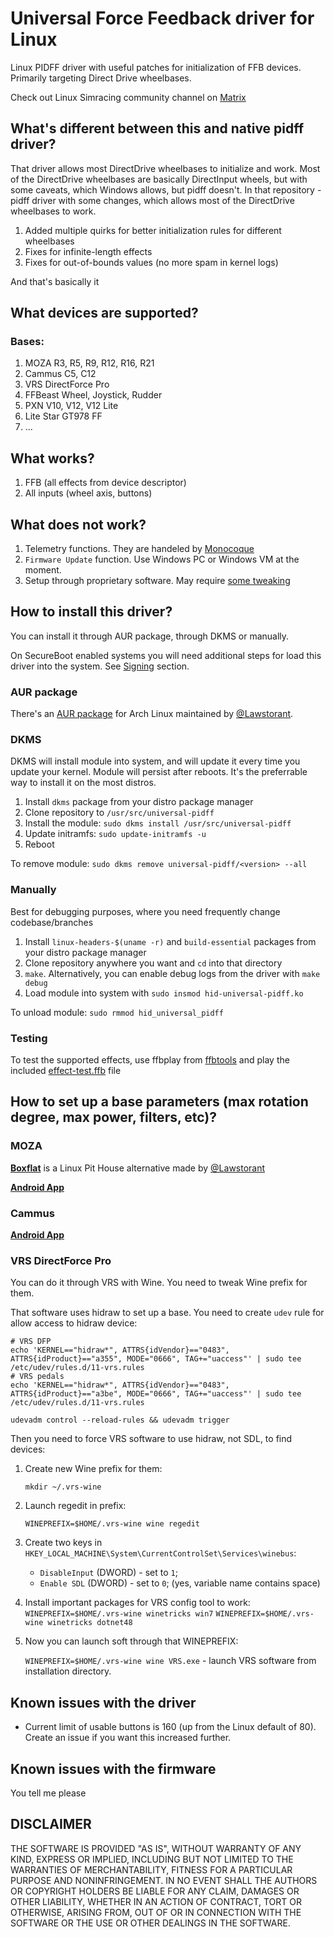 # Universal Force Feedback driver for Linux

Linux PIDFF driver with useful patches for initialization of FFB devices. Primarily targeting Direct Drive wheelbases.

Check out Linux Simracing community channel on [Matrix](https://matrix.to/#/#simracing:matrix.org)

## What's different between this and native pidff driver?
That driver allows most DirectDrive wheelbases to initialize and work.
Most of the DirectDrive wheelbases are basically DirectInput wheels, but with some caveats, which Windows allows, but pidff doesn't.
In that repository - pidff driver with some changes, which allows most of the DirectDrive wheelbases to work.

1. Added multiple quirks for better initialization rules for different wheelbases
2. Fixes for infinite-length effects
3. Fixes for out-of-bounds values (no more spam in kernel logs)

And that's basically it

## What devices are supported?
### Bases:
1. MOZA R3, R5, R9, R12, R16, R21
2. Cammus C5, C12
3. VRS DirectForce Pro
4. FFBeast Wheel, Joystick, Rudder
5. PXN V10, V12, V12 Lite
6. Lite Star GT978 FF
7. ...

## What works?
1. FFB (all effects from device descriptor)
2. All inputs (wheel axis, buttons)


## What does not work?
1. Telemetry functions. They are handeled by [Monocoque](https://github.com/Spacefreak18/monocoque)
2. `Firmware Update` function. Use Windows PC or Windows VM at the moment.
3. Setup through proprietary software. May require [some tweaking](#how-to-set-up-a-base-parameters)

## How to install this driver?
You can install it through AUR package, through DKMS or manually.

On SecureBoot enabled systems you will need additional steps for load this driver into the system. See [Signing](docs/SIGNING.md#signing) section.

### AUR package
There's an [AUR package](https://aur.archlinux.org/packages/universal-pidff-dkms-git) for Arch Linux maintained by [@Lawstorant](https://github.com/Lawstorant).

### DKMS
DKMS will install module into system, and will update it every time you update your kernel. Module will persist after reboots. It's the preferrable way to install it on the most distros.

1. Install `dkms` package from your distro package manager
2. Clone repository to `/usr/src/universal-pidff`
3. Install the module:
`sudo dkms install /usr/src/universal-pidff`
4. Update initramfs:
`sudo update-initramfs -u`
5. Reboot

To remove module:
`sudo dkms remove universal-pidff/<version> --all`

### Manually
Best for debugging purposes, where you need frequently change codebase/branches
1. Install `linux-headers-$(uname -r)` and `build-essential` packages from your distro package manager
2. Clone repository anywhere you want and `cd` into that directory
3. `make`. Alternatively, you can enable debug logs from the driver with `make debug`
4. Load module into system with `sudo insmod hid-universal-pidff.ko`

To unload module:
`sudo rmmod hid_universal_pidff`

### Testing
To test the supported effects, use ffbplay from [ffbtools](https://github.com/berarma/ffbtools) and play the included [effect-test.ffb](./effect-test.ffb) file

## How to set up a base parameters  (max rotation degree, max power, filters, etc)?
### MOZA
**[Boxflat](https://github.com/Lawstorant/boxflat)** is a Linux Pit House alternative made by [@Lawstorant](https://github.com/Lawstorant)

**[Android App](https://play.google.com/store/apps/details?id=com.gudsen.mozapithouse)**

### Cammus
**[Android App](https://play.google.com/store/apps/details?id=com.cammus.simulator)**

### VRS DirectForce Pro
You can do it through VRS with Wine. You need to tweak Wine prefix for them.

That software uses hidraw to set up a base. You need to create `udev` rule for allow access to hidraw device:
```
# VRS DFP
echo 'KERNEL=="hidraw*", ATTRS{idVendor}=="0483", ATTRS{idProduct}=="a355", MODE="0666", TAG+="uaccess"' | sudo tee /etc/udev/rules.d/11-vrs.rules
# VRS pedals
echo 'KERNEL=="hidraw*", ATTRS{idVendor}=="0483", ATTRS{idProduct}=="a3be", MODE="0666", TAG+="uaccess"' | sudo tee /etc/udev/rules.d/11-vrs.rules

udevadm control --reload-rules && udevadm trigger
```

Then you need to force VRS software to use hidraw, not SDL, to find devices:
1. Create new Wine prefix for them:

      `mkdir ~/.vrs-wine`
1. Launch regedit in prefix:

      `WINEPREFIX=$HOME/.vrs-wine wine regedit`
1. Create two keys in
  `HKEY_LOCAL_MACHINE\System\CurrentControlSet\Services\winebus`:

    * `DisableInput` (DWORD) - set to `1`;
    * `Enable SDL` (DWORD) - set to `0`; (yes, variable name contains space)
1. Install important packages for VRS config tool to work:
      `WINEPREFIX=$HOME/.vrs-wine winetricks win7`
      `WINEPREFIX=$HOME/.vrs-wine winetricks dotnet48`

1. Now you can launch soft through that WINEPREFIX:

    `WINEPREFIX=$HOME/.vrs-wine wine VRS.exe` - launch VRS software from installation directory.


## Known issues with the driver
- Current limit of usable buttons is 160 (up from the Linux default of 80). Create an issue if you want this increased further.

## Known issues with the firmware
You tell me please

## DISCLAIMER
THE SOFTWARE IS PROVIDED "AS IS", WITHOUT WARRANTY OF ANY KIND, EXPRESS OR IMPLIED, INCLUDING BUT NOT LIMITED TO THE WARRANTIES OF MERCHANTABILITY, FITNESS FOR A PARTICULAR PURPOSE AND NONINFRINGEMENT. IN NO EVENT SHALL THE AUTHORS OR COPYRIGHT HOLDERS BE LIABLE FOR ANY CLAIM, DAMAGES OR OTHER LIABILITY, WHETHER IN AN ACTION OF CONTRACT, TORT OR OTHERWISE, ARISING FROM, OUT OF OR IN CONNECTION WITH THE SOFTWARE OR THE USE OR OTHER DEALINGS IN THE SOFTWARE.
